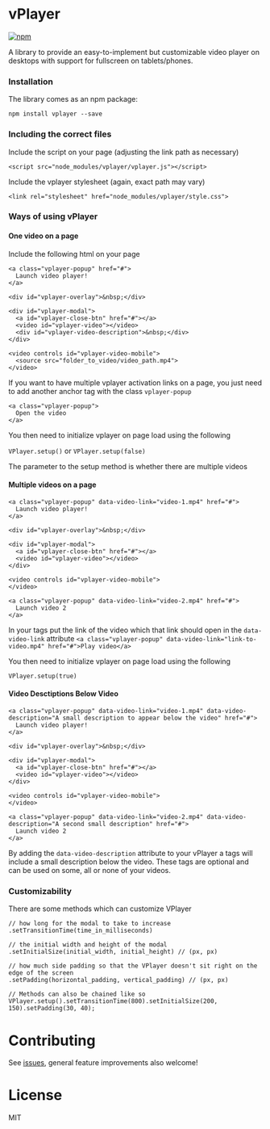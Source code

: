 # vPlayer

[![npm](https://img.shields.io/npm/v/vplayer.svg)](https://www.npmjs.com/package/vplayer)

A library to provide an easy-to-implement but customizable video player on desktops with support for fullscreen on tablets/phones.

### Installation

The library comes as an npm package:

`npm install vplayer --save`

### Including the correct files

Include the script on your page (adjusting the link path as necessary)
  
`<script src="node_modules/vplayer/vplayer.js"></script>`

Include the vplayer stylesheet (again, exact path may vary)
  
`<link rel="stylesheet" href="node_modules/vplayer/style.css">`

### Ways of using vPlayer

#### One video on a page

Include the following html on your page

```
<a class="vplayer-popup" href="#">
  Launch video player!
</a>

<div id="vplayer-overlay">&nbsp;</div>

<div id="vplayer-modal">
  <a id="vplayer-close-btn" href="#"></a>
  <video id="vplayer-video"></video>
  <div id="vplayer-video-description">&nbsp;</div>
</div>

<video controls id="vplayer-video-mobile">
  <source src="folder_to_video/video_path.mp4">
</video>
```

If you want to have multiple vplayer activation links on a page, you just need to add another anchor tag with the class `vplayer-popup`
  
```
<a class="vplayer-popup">
  Open the video
</a>
```

You then need to initialize vplayer on page load using the following
  
`VPlayer.setup()` 
or 
`VPlayer.setup(false)`

The parameter to the setup method is whether there are multiple videos

#### Multiple videos on a page

```
<a class="vplayer-popup" data-video-link="video-1.mp4" href="#">
  Launch video player!
</a>

<div id="vplayer-overlay">&nbsp;</div>

<div id="vplayer-modal">
  <a id="vplayer-close-btn" href="#"></a>
  <video id="vplayer-video"></video>
</div>

<video controls id="vplayer-video-mobile">
</video>

<a class="vplayer-popup" data-video-link="video-2.mp4" href="#">
  Launch video 2
</a>
```

In your <a> tags put the link of the video which that link should open in the `data-video-link` attribute
`<a class="vplayer-popup" data-video-link="link-to-video.mp4" href="#">Play video</a>`

You then need to initialize vplayer on page load using the following

`VPlayer.setup(true)`

#### Video Desctiptions Below Video

```
<a class="vplayer-popup" data-video-link="video-1.mp4" data-video-description="A small description to appear below the video" href="#">
  Launch video player!
</a>

<div id="vplayer-overlay">&nbsp;</div>

<div id="vplayer-modal">
  <a id="vplayer-close-btn" href="#"></a>
  <video id="vplayer-video"></video>
</div>

<video controls id="vplayer-video-mobile">
</video>

<a class="vplayer-popup" data-video-link="video-2.mp4" data-video-description="A second small description" href="#">
  Launch video 2
</a>
```

By adding the `data-video-description` attribute to your vPlayer a tags will include a small description below the video. These tags are optional and can be used on some, all or none of your videos.

### Customizability

There are some methods which can customize VPlayer

```
// how long for the modal to take to increase
.setTransitionTime(time_in_milliseconds)

// the initial width and height of the modal
.setInitialSize(initial_width, initial_height) // (px, px)

// how much side padding so that the VPlayer doesn't sit right on the edge of the screen
.setPadding(horizontal_padding, vertical_padding) // (px, px)

// Methods can also be chained like so
VPlayer.setup().setTransitionTime(800).setInitialSize(200, 150).setPadding(30, 40);
```

  
# Contributing

  See [issues](https://github.com/thisisbd/vPlayer/issues), general feature improvements also welcome!
  
# License

  MIT